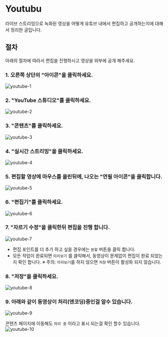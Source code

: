 # Youtubu

라이브 스트리밍으로 녹화된 영상을 어떻게 유튜브 내에서 편집하고 공개하는지에 대해서 정리한 글입니다.

## 절차

아래의 절차에 따라서 편집을 진행하시고 영상을 외부에 공개 해주세요.

### 1. 오른쪽 상단의 "아이콘"을 클릭하세요.

![youtube-1](https://user-images.githubusercontent.com/9281881/120894267-87a09c80-c652-11eb-957f-c6ab5d3c9925.png)


### 2. "YouTube 스튜디오"를 클릭하세요. 

![youtube-2](https://user-images.githubusercontent.com/9281881/120894273-8c655080-c652-11eb-92be-c93677f9aabe.png)

### 3. "콘텐츠"를 클릭하세요.

![youtube-3](https://user-images.githubusercontent.com/9281881/120894276-8d967d80-c652-11eb-9d6b-12d6906d8cdd.png)

### 4. "실시간 스트리밍"을 클릭하세요.

![youtube-4](https://user-images.githubusercontent.com/9281881/120894277-8e2f1400-c652-11eb-8f61-65bd0bfe12e9.png)

### 5. 편집할 영상에 마우스를 올린뒤에, 나오는 "연필 아이콘"을 클릭합니다.

![youtube-5](https://user-images.githubusercontent.com/9281881/120894279-8e2f1400-c652-11eb-9da1-156fdcb8c64f.png)

### 6. "편집기"를 클릭하세요.

![youtube-6](https://user-images.githubusercontent.com/9281881/120894280-8ec7aa80-c652-11eb-8ca7-293551eb4c71.png)

### 7. "자르기 수정"을 클릭한뒤 편집을 진행 합니다.
![youtube-7](https://user-images.githubusercontent.com/9281881/120894281-8f604100-c652-11eb-8e5d-d2e8e8c70855.png)

- 편집 포인트를 더 추가 하고 싶을 경우에는 `분할` 버튼을 클릭 합니다.
- 모든 작업이 완료되면 `미리보기` 를 클릭해서, 동영상이 문제없이 편집이 완료 되었는지 확인 합니다.
  ※ 주의: `미리보기`를 하지 않으면 `저장` 버튼이 활성화 되지 않습니다.

### 8. "저장"을 클릭하세요.

![youtube-8](https://user-images.githubusercontent.com/9281881/120894282-8f604100-c652-11eb-9168-fe308ee069d7.png)

### 9. 아래와 같이 동영상이 처리(엔코딩)중인걸 알수 있습니다.

![youtube-9](https://user-images.githubusercontent.com/9281881/120894284-90916e00-c652-11eb-99cf-810161e0e552.png)

콘텐츠 페이지에 이동해도 `처리 중` 이라고 표시 되는걸 확인 할수 있습니다.
![youtube-10](https://user-images.githubusercontent.com/9281881/120894285-912a0480-c652-11eb-8583-0ffb4a1cad85.png)
